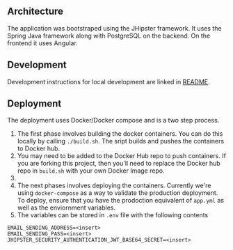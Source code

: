 ## Architecture

The application was bootstraped using the JHipster framework. It uses the Spring Java framework along with PostgreSQL on the backend. On the frontend it uses Angular.

## Development

Development instructions for local development are linked in [README](./README.md).


## Deployment
The deployment uses Docker/Docker compose and is a two step process.

1. The first phase involves building the docker containers. You can do this locally by calling `./build.sh`. The sript builds and pushes the containers to Docker hub.
2. You may need to be added to the Docker Hub repo to push containers. If you are forking this project, then you'll need to replace the Docker hub repo in `build.sh` with your own Docker Image repo.
3. 
4. The next phases involves deploying the containers. Currently we're using `docker-compose` as a way to validate the production deployment. To deploy, ensure that you have the prodoction equivalent of `app.yml` as well as the enviornment variables.
5. The variables can be stored in `.env` file with the following contents
```
EMAIL_SENDING_ADDRESS=<insert>
EMAIL_SENDING_PASS=<insert>
JHIPSTER_SECURITY_AUTHENTICATION_JWT_BASE64_SECRET=<insert>
```
